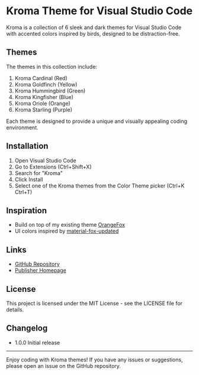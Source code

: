 # Kroma Theme for Visual Studio Code

Kroma is a collection of 6 sleek and dark themes for Visual Studio Code with accented colors inspired by birds, designed to be distraction-free.

## Themes

The themes in this collection include:

1. Kroma Cardinal (Red)
2. Kroma Goldfinch (Yellow)
3. Kroma Hummingbird (Green)
4. Kroma Kingfisher (Blue)
5. Kroma Oriole (Orange)
6. Kroma Starling (Purple)

Each theme is designed to provide a unique and visually appealing coding environment.

## Installation

1. Open Visual Studio Code
2. Go to Extensions (Ctrl+Shift+X)
3. Search for "Kroma"
4. Click Install
5. Select one of the Kroma themes from the Color Theme picker (Ctrl+K Ctrl+T)

## Inspiration

- Build on top of my existing theme [OrangeFox](https://marketplace.visualstudio.com/items?itemName=quzma.orangefox)
- UI colors inspired by [material-fox-updated](https://github.com/edelvarden/material-fox-updated)

## Links

- [GitHub Repository](https://github.com/DarkoKuzmanovic/vscode-kroma.git)
- [Publisher Homepage](https://quz.ma)

## License

This project is licensed under the MIT License - see the LICENSE file for details.

## Changelog

- 1.0.0 Initial release

---

Enjoy coding with Kroma themes! If you have any issues or suggestions, please open an issue on the GitHub repository.
